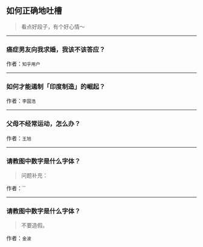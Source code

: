 ## 如何正确地吐槽

> 看点好段子，有个好心情～


 
---

### 癌症男友向我求婚，我该不该答应？

> 


作者：`知乎用户`

---

### 如何才能遏制「印度制造」的崛起？

> 


作者：`李国浩`

---

### 父母不经常运动，怎么办？

> 


作者：`王旭`

---

### 请教图中数字是什么字体？

> 问题补充：


作者：``

---

### 请教图中数字是什么字体？

> 不要造假。


作者：`金波`